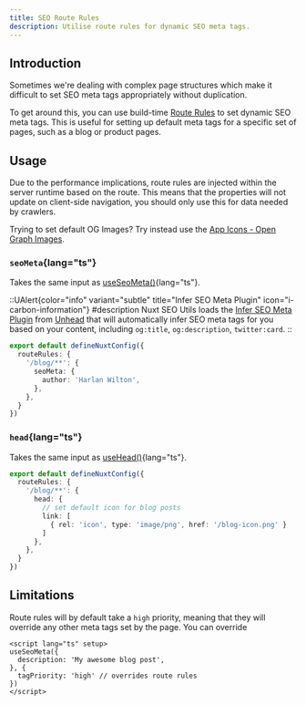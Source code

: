 ```yaml
---
title: SEO Route Rules
description: Utilise route rules for dynamic SEO meta tags.
---
```


## Introduction

Sometimes we're dealing with complex page structures which make it difficult to set SEO meta tags appropriately without
duplication.

To get around this, you can use build-time [Route Rules](https://nitro.unjs.io/config#routerules) to set dynamic SEO meta tags. This is useful for setting up default meta tags for a specific set of pages, such as a blog or product pages.

## Usage

Due to the performance implications, route rules are injected within the server runtime based on the route. This means that the properties will not update on client-side navigation,
you should only use this for data needed by crawlers.

Trying to set default OG Images? Try instead use the [App Icons - Open Graph Images](/docs/seo-utils/guides/open-graph-images#opengraph-image).

### `seoMeta`{lang="ts"}

Takes the same input as [useSeoMeta()](https://nuxt.com/docs/api/composables/use-seo-meta#useseometa){lang="ts"}.

::UAlert{color="info" variant="subtle" title="Infer SEO Meta Plugin" icon="i-carbon-information"}
#description
Nuxt SEO Utils loads the [Infer SEO Meta Plugin](https://unhead.unjs.io/plugins/plugins/infer-seo-meta-tags) from [Unhead](https://unhead.unjs.io/) that will automatically infer SEO meta tags for you based on your content, including `og:title`, `og:description`, `twitter:card`.
::

```ts
export default defineNuxtConfig({
  routeRules: {
    '/blog/**': {
      seoMeta: {
        author: 'Harlan Wilton',
      },
    },
  }
})
```

### `head`{lang="ts"}

Takes the same input as [useHead()](https://nuxt.com/docs/api/composables/use-seo-meta#useseometa){lang="ts"}.

```ts
export default defineNuxtConfig({
  routeRules: {
    '/blog/**': {
      head: {
        // set default icon for blog posts
        link: [
          { rel: 'icon', type: 'image/png', href: '/blog-icon.png' }
        ]
      },
    },
  }
})
```

## Limitations

Route rules will by default take a `high` priority, meaning that they will override any other meta tags set by the page. You can
override

```vue [pages/blog/_slug.vue]
<script lang="ts" setup>
useSeoMeta({
  description: 'My awesome blog post',
}, {
  tagPriority: 'high' // overrides route rules
})
</script>
```
